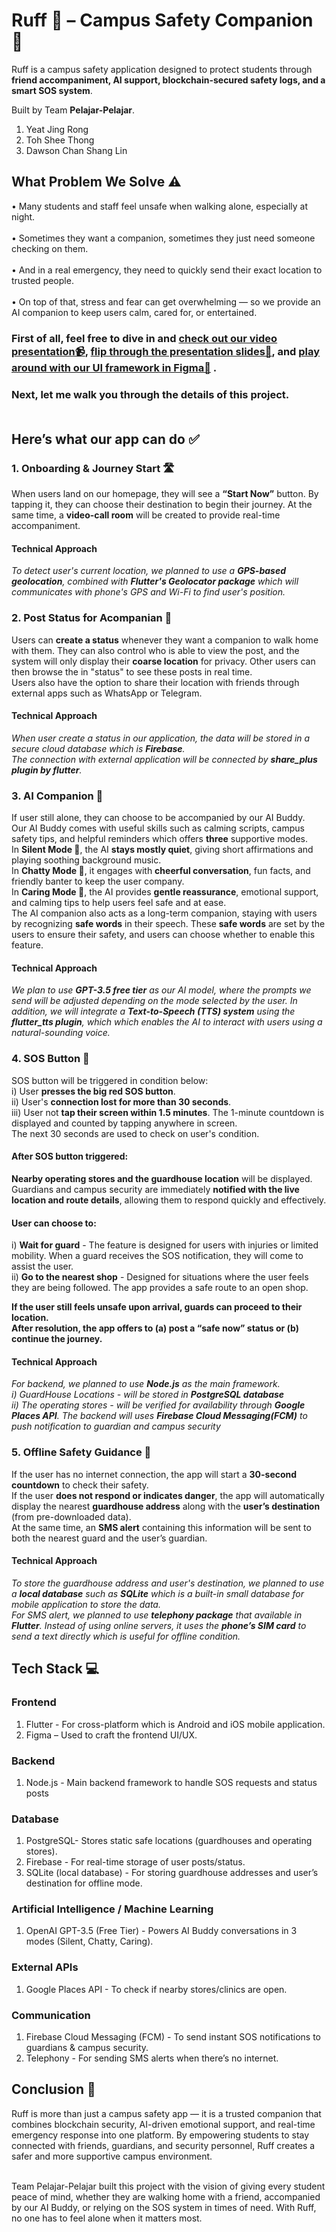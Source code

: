 # Ruff 🐾 – Campus Safety Companion 🐶

Ruff is a campus safety application designed to protect students through **friend accompaniment, AI support, blockchain-secured safety logs, and a smart SOS system**. <br>

Built by Team **Pelajar-Pelajar**.
1. Yeat Jing Rong
2. Toh Shee Thong
3. Dawson Chan Shang Lin

## What Problem We Solve ⚠️
•	Many students and staff feel unsafe when walking alone, especially at night. <br> <br>
•	Sometimes they want a companion, sometimes they just need someone checking on them.<br> <br>
•	And in a real emergency, they need to quickly send their exact location to trusted people.<br> <br>
•	On top of that, stress and fear can get overwhelming — so we provide an AI companion to keep users calm, cared for, or entertained.<br>

### First of all, feel free to dive in and [check out our video presentation📹](), [flip through the presentation slides📑](https://github.com/TOH1004/CodeNection_Ruff/blob/main/Team%20Pelajar-Pelajar_Ruff.pdf), and [play around with our UI framework in Figma📱](https://www.figma.com/design/Is7K2aTnqgapnNkhJ9JZ81/CodeNection?node-id=0-1&t=QfTOygHvVbg7UGej-1) . 
### Next, let me walk you through the details of this project.<br><br>

## Here’s what our app can do ✅

### 1. Onboarding & Journey Start 🛣️ 
When users land on our homepage, they will see a **“Start Now”** button. By tapping it, they can choose their destination to begin their journey. At the same time, a **video-call room** will be created to provide real-time accompaniment. <br>
#### Technical Approach
*To detect user's current location, we planned to use a **GPS-based geolocation**, combined with **Flutter's Geolocator package** which will communicates with phone's GPS and Wi-Fi to find user's position.*


### 2. Post Status for Acompanian 👫 <br>
Users can **create a status** whenever they want a companion to walk home with them.
They can also control who is able to view the post, and the system will only display their **coarse location** for privacy.
Other users can then browse the in "status" to see these posts in real time. <br>
Users also have the option to share their location with friends through external apps such as WhatsApp or Telegram. <br>
#### Technical Approach
*When user create a status in our application, the data will be stored in a secure cloud database which is **Firebase**.*<br>
*The connection with external application will be connected by **share_plus plugin by flutter**.*

### 3. AI Companion 🤖 <br>
If user still alone, they can choose to be accompanied by our AI Buddy. <br>
Our AI Buddy comes with useful skills such as calming scripts, campus safety tips, and helpful reminders which offers **three** supportive modes.  <br>
In **Silent Mode 🎵**, the AI **stays mostly quiet**, giving short affirmations and playing soothing background music.  <br>
In **Chatty Mode 💬**, it engages with **cheerful conversation**, fun facts, and friendly banter to keep the user company.  <br>
In **Caring Mode 🤗**, the AI provides **gentle reassurance**, emotional support, and calming tips to help users feel safe and at ease. <br>
The AI companion also acts as a long-term companion, staying with users by recognizing **safe words** in their speech. These **safe words** are set by the users to ensure their safety, and users can choose whether to enable this feature.
#### Technical Approach
*We plan to use **GPT-3.5 free tier** as our AI model, where the prompts we send will be adjusted depending on the mode selected by the user. In addition, we will integrate a **Text-to-Speech (TTS) system** using the **flutter_tts plugin**, which which enables the AI to interact with users using a natural-sounding voice.*


### 4. SOS Button 🚨 <br>
SOS button will be triggered in condition below: <br>
i) User **presses the big red SOS button**. <br>
ii) User's **connection lost for more than 30 seconds**. <br> 
iii) User not **tap their screen within 1.5 minutes**. The 1-minute countdown is displayed and counted by tapping anywhere in screen. <br>
The next 30 seconds are used to check on user's condition.<br>

#### After SOS button triggered: 
**Nearby operating stores and the guardhouse location** will be displayed. 
Guardians and campus security are immediately **notified with the live location and route details**, allowing them to respond quickly and effectively. <br>

#### User can choose to:
i) **Wait for guard** - The feature is designed for users with injuries or limited mobility. When a guard receives the SOS notification, they will come to assist the user. <br>
ii) **Go to the nearest shop** - Designed for situations where the user feels they are being followed. The app provides a safe route to an open shop. <br> 

**If the user still feels unsafe upon arrival, guards can proceed to their location.<br>
After resolution, the app offers to (a) post a “safe now” status or (b) continue the journey.** 

#### Technical Approach
*For backend, we planned to use **Node.js** as the main framework.*<br>
*i) GuardHouse Locations - will be stored in **PostgreSQL database*** <br>
*ii) The operating stores - will be verified for availability through **Google Places API**.*
*The backend will uses **Firebase Cloud Messaging(FCM)** to push notification to guardian and campus security*

### 5. Offline Safety Guidance 📴
If the user has no internet connection, the app will start a **30-second countdown** to check their safety. <br>
If the user **does not respond or indicates danger**, the app will automatically display the nearest **guardhouse address** along with the **user’s destination** (from pre-downloaded data). <br>
At the same time, an **SMS alert** containing this information will be sent to both the nearest guard and the user’s guardian. <br>
#### Technical Approach
*To store the guardhouse address and user's destination, we planned to use a **local database** such as **SQLite** which is a built-in small database for mobile application to store the data.*<br>
*For SMS alert, we planned to use **telephony package** that available in **Flutter**. Instead of using online servers, it uses the **phone’s SIM card** to send a text directly which is useful for offline condition.*


## Tech Stack 💻
### Frontend
1. Flutter - For cross-platform which is Android and iOS mobile application.
2. Figma – Used to craft the frontend UI/UX. 
### Backend
1. Node.js - Main backend framework to handle SOS requests and status posts
### Database
1. PostgreSQL- Stores static safe locations (guardhouses and operating stores).
2. Firebase - For real-time storage of user posts/status.
3. SQLite (local database) - For storing guardhouse addresses and user’s destination for offline mode.
### Artificial Intelligence / Machine Learning
1. OpenAI GPT-3.5 (Free Tier) - Powers AI Buddy conversations in 3 modes (Silent, Chatty, Caring).
### External APIs
1. Google Places API - To check if nearby stores/clinics are open.
### Communication
1. Firebase Cloud Messaging (FCM) - To send instant SOS notifications to guardians & campus security.
2. Telephony - For sending SMS alerts when there’s no internet.

## Conclusion 🏁
Ruff is more than just a campus safety app — it is a trusted companion that combines blockchain security, AI-driven emotional support, and real-time emergency response into one platform. By empowering students to stay connected with friends, guardians, and security personnel, Ruff creates a safer and more supportive campus environment.<br><br>

Team Pelajar-Pelajar built this project with the vision of giving every student peace of mind, whether they are walking home with a friend, accompanied by our AI Buddy, or relying on the SOS system in times of need. With Ruff, no one has to feel alone when it matters most.<br>
